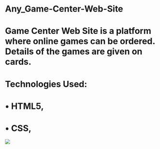 ﻿# Any_Game-Center-Web-Site





# Game Center Web Site is a platform where online games can be ordered. Details of the games are given on cards. 






# Technologies Used:

# • HTML5, 

# • CSS,






<img src="https://github.com/ANoyanyasadi/Any_Game-Center-Web-Site/blob/main/Gif.gif" width="auto">

